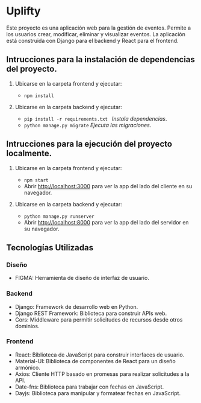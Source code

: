 #  Uplifty

Este proyecto es una aplicación web para la gestión de eventos. Permite a los usuarios crear, modificar, eliminar y visualizar eventos. La aplicación está construida con Django para el backend y React para el frontend.



## Intrucciones para la instalación de dependencias del proyecto.

1. Ubicarse en la carpeta frontend y ejecutar:
   - ``` npm install ```
   
3. Ubicarse en la carpeta backend y ejecutar: 
   -  ```pip install -r requirements.txt ``` *Instala dependencias*.
   - `python manage.py migrate` *Ejecuta las migraciones*.



## Intrucciones para la ejecución del proyecto localmente.

1. Ubicarse en la carpeta frontend y ejecutar:
   - ``` npm start ```
   - Abrir [http://localhost:3000](http://localhost:3000) para ver la app del lado del cliente en su navegador.
   
3. Ubicarse en la carpeta backend y ejecutar: 
   -  ```python manage.py runserver ```
   - Abrir [http://localhost:8000](http://localhost:8000/api/v1/) para ver la app del lado del servidor en su navegador.


## Tecnologías Utilizadas

### Diseño

- FIGMA: Herramienta de diseño de interfaz de usuario.

### Backend
- Django: Framework de desarrollo web en Python.
- Django REST Framework: Biblioteca para construir APIs web.
- Cors: Middleware para permitir solicitudes de recursos desde otros dominios.

### Frontend
- React: Biblioteca de JavaScript para construir interfaces de usuario.
- Material-UI: Biblioteca de componentes de React para un diseño armónico.
- Axios: Cliente HTTP basado en promesas para realizar solicitudes a la API.
- Date-fns: Biblioteca para trabajar con fechas en JavaScript.
- Dayjs: Biblioteca para manipular y formatear fechas en JavaScript.





